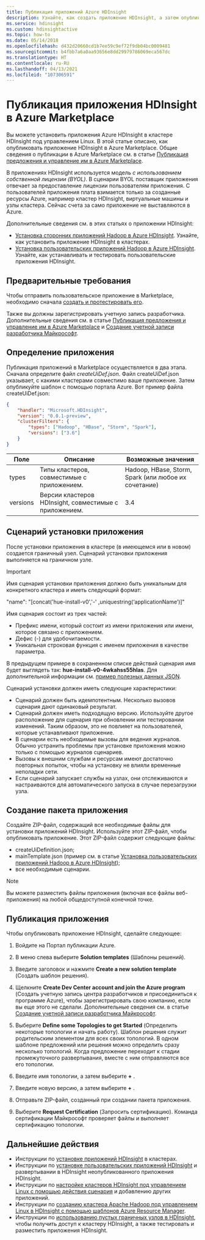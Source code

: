 ```yaml
---
title: Публикация приложений Azure HDInsight
description: Узнайте, как создать приложение HDInsight, а затем опубликовать его в Azure Marketplace.
ms.service: hdinsight
ms.custom: hdinsightactive
ms.topic: how-to
ms.date: 05/14/2018
ms.openlocfilehash: d432d20660cd1b7ee59c9ef72f9db04bc0009481
ms.sourcegitcommit: b4fbb7a6a0aa93656e8dd29979786069eca567dc
ms.translationtype: HT
ms.contentlocale: ru-RU
ms.lasthandoff: 04/13/2021
ms.locfileid: "107306591"
---
```

# <a name="publish-an-hdinsight-application-in-the-azure-marketplace"></a>Публикация приложения HDInsight в Azure Marketplace
Вы можете установить приложения Azure HDInsight в кластере HDInsight под управлением Linux. В этой статье описано, как опубликовать приложение HDInsight в Azure Marketplace. Общие сведения о публикации в Azure Marketplace см. в статье [Публикация предложения и управление им в Azure Marketplace](../marketplace/overview.md).

В приложениях HDInsight используется модель *с использованием собственной лицензии (BYOL)*. В сценарии BYOL поставщик приложения отвечает за предоставление лицензии пользователям приложения. С пользователей приложения плата взимается только за созданные ресурсы Azure, например кластер HDInsight, виртуальные машины и узлы кластера. Сейчас счета за само приложение не выставляются в Azure.

Дополнительные сведения см. в этих статьях о приложении HDInsight:

* [Установка сторонних приложений Hadoop в Azure HDInsight](hdinsight-apps-install-applications.md). Узнайте, как установить приложение HDInsight в кластерах.
* [Установка пользовательских приложений Hadoop в Azure HDInsight](hdinsight-apps-install-custom-applications.md). Узнайте, как устанавливать и тестировать пользовательские приложения HDInsight.

## <a name="prerequisites"></a>Предварительные требования
Чтобы отправить пользовательское приложение в Marketplace, необходимо сначала [создать и протестировать его](hdinsight-apps-install-custom-applications.md).

Также вы должны зарегистрировать учетную запись разработчика. Дополнительные сведения см. в статье [Публикация предложения и управление им в Azure Marketplace](../marketplace/overview.md) и [Создание учетной записи разработчика Майкрософт](../marketplace/overview.md).

## <a name="define-the-application"></a>Определение приложения
Публикация приложений в Marketplace осуществляется в два этапа. Сначала определите файл *createUiDef.json*. Файл createUiDef.json указывает, с какими кластерами совместимо ваше приложение. Затем опубликуйте шаблон с помощью портала Azure. Вот пример файла createUiDef.json:

```json
{
    "handler": "Microsoft.HDInsight",
    "version": "0.0.1-preview",
    "clusterFilters": {
        "types": ["Hadoop", "HBase", "Storm", "Spark"],
        "versions": ["3.6"]
    }
}
```

| Поле | Описание | Возможные значения |
| --- | --- | --- |
| types |Типы кластеров, совместимые с приложением. |Hadoop, HBase, Storm, Spark (или любое их сочетание) |
| versions |Версии кластеров HDInsight, совместимые с приложением. |3.4 |

## <a name="application-installation-script"></a>Сценарий установки приложения
После установки приложения в кластере (в имеющемся или в новом) создается граничный узел. Сценарий установки приложения выполняется на граничном узле.

  > [!IMPORTANT]  
  > Имя сценария установки приложения должно быть уникальным для конкретного кластера и иметь следующий формат:
  > 
  > "name": "[concat('hue-install-v0','-' ,uniquestring(‘applicationName’)]"
  > 
  > Имя сценария состоит из трех частей:
  > 
  > * Префикс имени, который состоит из имени приложения или имени, которое связано с приложением.
  > * Дефис (-) для удобочитаемости.
  > * Уникальная строковая функция с именем приложения в качестве параметра.
  > 
  > В предыдущем примере в сохраненном списке действий сценария имя будет выглядеть так: **hue-install-v0-4wkahss55hlas**. Для дополнительной информации см. [пример полезных данных JSON](https://raw.githubusercontent.com/hdinsight/Iaas-Applications/master/Hue/azuredeploy.json).
  > 

Сценарий установки должен иметь следующие характеристики:
* Сценарий должен быть идемпотентным. Несколько вызовов сценария дают одинаковый результат.
* Сценарий должен иметь подходящую версию. Используйте другое расположение для сценария при обновлении или тестировании изменений. Таким образом, это не повлияет на пользователей, которые устанавливают приложение. 
* В сценарии есть необходимые вызовы для ведения журналов. Обычно устранить проблемы при установке приложения можно только с помощью журналов сценариев.
* Вызовы к внешним службам и ресурсам имеют достаточно повторных попыток, чтобы на установку не влияли временные неполадки сети.
* Если сценарий запускает службы на узлах, они отслеживаются и настраиваются для автоматического запуска в случае перезагрузки узла.

## <a name="package-the-application"></a>Создание пакета приложения
Создайте ZIP-файл, содержащий все необходимые файлы для установки приложений HDInsight. Используйте этот ZIP-файл, чтобы опубликовать приложение. Этот ZIP-файл содержит следующие файлы:

* createUiDefinition.json;
* mainTemplate.json (пример см. в статье [Установка пользовательских приложений Hadoop в Azure HDInsight](hdinsight-apps-install-custom-applications.md));
* все необходимые сценарии.

> [!NOTE]  
> Вы можете разместить файлы приложения (включая все файлы веб-приложения) на любой общедоступной конечной точке.

## <a name="publish-the-application"></a>Публикация приложения
Чтобы опубликовать приложение HDInsight, сделайте следующее:

1. Войдите на Портал публикации Azure.

2. В меню слева выберите **Solution templates** (Шаблоны решений).
3. Введите заголовок и нажмите **Create a new solution template** (Создать шаблон решения).
4. Щелкните **Create Dev Center account and join the Azure program** (Создать учетную запись центра разработчиков и присоединиться к программе Azure), чтобы зарегистрировать свою компанию, если вы еще этого не сделали.  Дополнительные сведения см. в статье [Создание учетной записи разработчика Майкрософт](../marketplace/overview.md).
5. Выберите **Define some Topologies to get Started** (Определить некоторые топологии и начать работу). Шаблон решения служит родительским элементом для всех своих топологий. В одном шаблоне предложений или решения можно определить сразу несколько топологий. Когда предложение переходит к стадии промежуточного развертывания, вместе с ним отправляются все его топологии. 
6. Введите имя топологии, а затем выберите **+** .
7. Введите новую версию, а затем выберите **+** .
8. Отправьте ZIP-файл, созданный при создании пакета приложения.  
9. Выберите **Request Certification** (Запросить сертификацию). Команда сертификации Майкрософт проверяет файлы и выполняет сертификацию топологии.

## <a name="next-steps"></a>Дальнейшие действия
* Инструкции по [установке приложений HDInsight](hdinsight-apps-install-applications.md) в кластерах.
* Инструкции по [установке пользовательских приложений HDInsight](hdinsight-apps-install-custom-applications.md) и развертывании в HDInsight неопубликованного приложения HDInsight.
* Инструкции по [настройке кластеров HDInsight под управлением Linux с помощью действия сценария](hdinsight-hadoop-customize-cluster-linux.md) и добавлению других приложений. 
* Инструкции по [созданию кластера Apache Hadoop под управлением Linux в HDInsight с помощью шаблонов Azure Resource Manager](hdinsight-hadoop-create-linux-clusters-arm-templates.md).
* Инструкции по [использованию пустых граничных узлов в HDInsight](hdinsight-apps-use-edge-node.md), чтобы получить доступ к кластеру HDInsight, а также тестировать и разместить приложения HDInsight.
